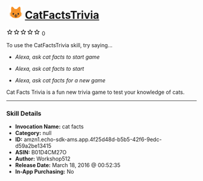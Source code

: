 # &nbsp;<img src="skill_icon" alt="CatFactsTrivia icon" width="36"> [CatFactsTrivia](http://alexa.amazon.com/#skills/amzn1.echo-sdk-ams.app.4f25d48d-b5b5-42f6-9edc-d59a2be13415)
![0 stars](../../images/ic_star_border_black_18dp_1x.png)![0 stars](../../images/ic_star_border_black_18dp_1x.png)![0 stars](../../images/ic_star_border_black_18dp_1x.png)![0 stars](../../images/ic_star_border_black_18dp_1x.png)![0 stars](../../images/ic_star_border_black_18dp_1x.png) 0

To use the CatFactsTrivia skill, try saying...

* *Alexa, ask cat facts to start game*

* *Alexa, ask cat facts to start*

* *Alexa, ask cat facts for a new game*

Cat Facts Trivia is a fun new trivia game to test your knowledge of cats.

***

### Skill Details

* **Invocation Name:** cat facts
* **Category:** null
* **ID:** amzn1.echo-sdk-ams.app.4f25d48d-b5b5-42f6-9edc-d59a2be13415
* **ASIN:** B01D4CM27O
* **Author:** Workshop512
* **Release Date:** March 18, 2016 @ 00:52:35
* **In-App Purchasing:** No
